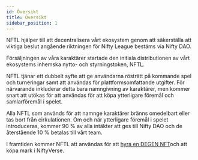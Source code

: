 ```yaml
---
id: Översikt
title: Översikt
sidebar_position: 1
---
```


NFTL hjälper till att decentralisera vårt ekosystem genom att säkerställa att viktiga beslut angående riktningen för Nifty League bestäms via Nifty DAO.

Försäljningen av våra karaktärer startade den initiala distributionen av vårt ekosystems inhemska nytto- och styrningstoken, NFTL.

NFTL tjänar ett dubbelt syfte att ge användarna rösträtt på kommande spel och turneringar samt att användas för plattformsomfattande utgifter. För närvarande inkluderar detta bara namngivning av karaktärer, men kommer snart att utökas för att användas för att köpa ytterligare föremål och samlarföremål i spelet.

Alla NFTL som används för att namnge karaktärer bränns omedelbart eller tas bort från cirkulationen. Om och när ytterligare föremål i spelet introduceras, kommer 90 % av alla intäkter att ges till Nifty DAO och de återstående 10 % betalas till vårt team.

I framtiden kommer NFTL att användas för att [hyra en DEGEN NFT](http://localhost:3000/guides/rentals/rental-overview)och att köpa mark i NiftyVerse.
